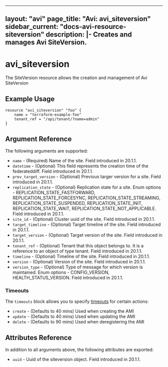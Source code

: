 <!--
    Copyright 2021 VMware, Inc.
    SPDX-License-Identifier: Mozilla Public License 2.0
-->
---
layout: "avi"
page_title: "Avi: avi_siteversion"
sidebar_current: "docs-avi-resource-siteversion"
description: |-
  Creates and manages Avi SiteVersion.
---

# avi_siteversion

The SiteVersion resource allows the creation and management of Avi SiteVersion

## Example Usage

```hcl
resource "avi_siteversion" "foo" {
    name = "terraform-example-foo"
    tenant_ref = "/api/tenant/?name=admin"
}
```

## Argument Reference

The following arguments are supported:

* `name` - (Required) Name of the site. Field introduced in 20.1.1.
* `datetime` - (Optional) This field represents the creation time of the federateddiff. Field introduced in 20.1.1.
* `prev_target_version` - (Optional) Previous targer version for a site. Field introduced in 20.1.1.
* `replication_state` - (Optional) Replication state for a site. Enum options - REPLICATION_STATE_FASTFORWARD, REPLICATION_STATE_FORCESYNC, REPLICATION_STATE_STREAMING, REPLICATION_STATE_SUSPENDED, REPLICATION_STATE_INIT, REPLICATION_STATE_WAIT, REPLICATION_STATE_NOT_APPLICABLE. Field introduced in 20.1.1.
* `site_id` - (Optional) Cluster uuid of the site. Field introduced in 20.1.1.
* `target_timeline` - (Optional) Target timeline of the site. Field introduced in 20.1.1.
* `target_version` - (Optional) Target version of the site. Field introduced in 20.1.1.
* `tenant_ref` - (Optional) Tenant that this object belongs to. It is a reference to an object of type tenant. Field introduced in 20.1.1.
* `timeline` - (Optional) Timeline of the site. Field introduced in 20.1.1.
* `version` - (Optional) Version of the site. Field introduced in 20.1.1.
* `version_type` - (Optional) Type of message for which version is maintained. Enum options - CONFIG_VERSION, HEALTH_STATUS_VERSION. Field introduced in 20.1.1.


### Timeouts

The `timeouts` block allows you to specify [timeouts](https://www.terraform.io/docs/configuration/resources.html#timeouts) for certain actions:

* `create` - (Defaults to 40 mins) Used when creating the AMI
* `update` - (Defaults to 40 mins) Used when updating the AMI
* `delete` - (Defaults to 90 mins) Used when deregistering the AMI

## Attributes Reference

In addition to all arguments above, the following attributes are exported:

* `uuid` -  Uuid of the siteversion object. Field introduced in 20.1.1.

